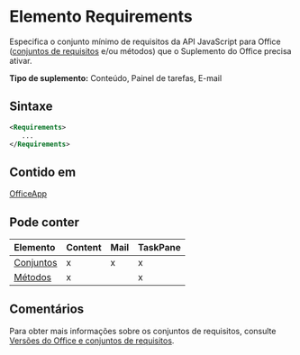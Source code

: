 # <a name="requirements-element"></a>Elemento Requirements

Especifica o conjunto mínimo de requisitos da API JavaScript para Office ([conjuntos de requisitos](https://docs.microsoft.com/office/dev/add-ins/develop/office-versions-and-requirement-sets#specify-office-hosts-and-requirement-sets) e/ou métodos) que o Suplemento do Office precisa ativar.

**Tipo de suplemento:** Conteúdo, Painel de tarefas, E-mail

## <a name="syntax"></a>Sintaxe

```XML
<Requirements>
   ...
</Requirements>
```

## <a name="contained-in"></a>Contido em

[OfficeApp](officeapp.md)

## <a name="can-contain"></a>Pode conter

|**Elemento**|**Content**|**Mail**|**TaskPane**|
|:-----|:-----|:-----|:-----|
|[Conjuntos](sets.md)|x|x|x|
|[Métodos](methods.md)|x||x|

## <a name="remarks"></a>Comentários

Para obter mais informações sobre os conjuntos de requisitos, consulte [Versões do Office e conjuntos de requisitos](https://docs.microsoft.com/office/dev/add-ins/develop/office-versions-and-requirement-sets).

